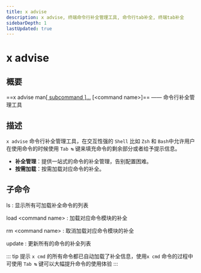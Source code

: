 ```yaml
---
title: x advise
description: x advise, 终端命令行补全管理工具, 命令行tab补全, 终端tab补全
sidebarDepth: 1
lastUpdated: true
---
```


# x advise

<Terminal :termIndex="6"/>

## 概要

==x advise man[[ subcommand ]...](#子命令) [\<command name\>]== ——  命令行补全管理工具

## 描述

`x advise` 命令行补全管理工具，在交互性强的 `Shell` 比如 `Zsh` 和 `Bash`中允许用户在使用命令的时候使用 `Tab ↹` 键来填充命令的剩余部分或者给予提示信息。

- **补全管理**：提供一站式的命令的补全管理，告别配置困难。
- **按需加载**：按需加载对应命令的补全。

## 子命令

ls
:  显示所有可加载补全命令的列表

load \<command name\>
:  加载对应命令模块的补全

rm \<command name\>
:  取消加载对应命令模块的补全

update
:  更新所有的命令的补全列表

::: tip 提示
`x cmd` 的所有命令都已自动加载了补全信息，使用`x cmd` 命令的过程中可使用 `Tab ↹` 键可以大幅提升命令的使用体验
:::
